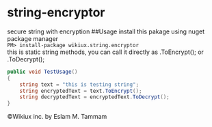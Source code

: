 # string-encryptor
secure string with encryption
##Usage
install this pakage using nuget package manager   
`PM> install-package wikiux.string.encryptor`   
this is static string methods, you can call it directly as .ToEncrypt(); or .ToDecrypt();
```cs
public void TestUsage()
{
    string text = "this is testing string";
    string encryptedText = text.ToEncrypt();
    string decryptedText = encryptedText.ToDecrypt();
}
```
&copy;Wikiux inc. by Eslam M. Tammam
